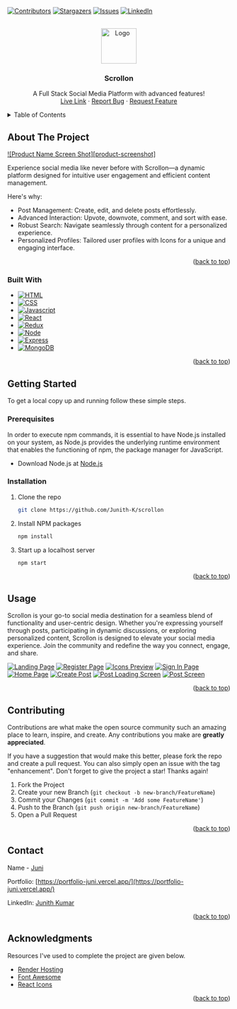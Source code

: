 <!-- Improved compatibility of back to top link: See: https://github.com/othneildrew/Best-README-Template/pull/73 -->
<a name="readme-top"></a>
<!--
*** Thanks for checking out the Best-README-Template. If you have a suggestion
*** that would make this better, please fork the repo and create a pull request
*** or simply open an issue with the tag "enhancement".
*** Don't forget to give the project a star!
*** Thanks again! Now go create something AMAZING! :D
-->



<!-- PROJECT SHIELDS -->
<!--
*** I'm using markdown "reference style" links for readability.
*** Reference links are enclosed in brackets [ ] instead of parentheses ( ).
*** See the bottom of this document for the declaration of the reference variables
*** for contributors-url, forks-url, etc. This is an optional, concise syntax you may use.
*** https://www.markdownguide.org/basic-syntax/#reference-style-links
-->
[![Contributors][contributors-shield]][contributors-url]
[![Stargazers][stars-shield]][stars-url]
[![Issues][issues-shield]][issues-url]
[![LinkedIn][linkedin-shield]][linkedin-url]



<!-- PROJECT LOGO -->
<br />
<div align="center">
  <a href="https://github.com/Junith-K/scrollon">
    <img src="public/favicon.ico" alt="Logo" width="80" height="80">
  </a>

  <h3 align="center">Scrollon</h3>

  <p align="center">
    A Full Stack Social Media Platform with advanced features!
    <br />
    <a href="https://scrollon-6fuj.onrender.com/">Live Link</a>
    ·
    <a href="https://github.com/Junith-K/scrollon/issues">Report Bug</a>
    ·
    <a href="https://github.com/Junith-K/scrollon/pulls">Request Feature</a>
  </p>
</div>



<!-- TABLE OF CONTENTS -->
<details>
  <summary>Table of Contents</summary>
  <ol>
    <li>
      <a href="#about-the-project">About The Project</a>
      <ul>
        <li><a href="#built-with">Built With</a></li>
      </ul>
    </li>
    <li>
      <a href="#getting-started">Getting Started</a>
      <ul>
        <li><a href="#prerequisites">Prerequisites</a></li>
        <li><a href="#installation">Installation</a></li>
      </ul>
    </li>
    <li><a href="#usage">Usage</a></li>
    <li><a href="#contributing">Contributing</a></li>
    <li><a href="#contact">Contact</a></li>
    <li><a href="#acknowledgments">Acknowledgments</a></li>
  </ol>
</details>



<!-- ABOUT THE PROJECT -->
## About The Project

[![Product Name Screen Shot][product-screenshot]](https://scrollon-6fuj.onrender.com/)

Experience social media like never before with Scrollon—a dynamic platform designed for intuitive user engagement and efficient content management.

Here's why:
* Post Management: Create, edit, and delete posts effortlessly.
* Advanced Interaction: Upvote, downvote, comment, and sort with ease.
* Robust Search: Navigate seamlessly through content for a personalized experience.
* Personalized Profiles: Tailored user profiles with Icons for a unique and engaging interface.

<p align="right">(<a href="#readme-top">back to top</a>)</p>



### Built With

* [![HTML][HTML]][HTML-url]
* [![CSS][CSS]][CSS-url]
* [![Javascript][Javascript]][Javascript-url]
* [![React][React.js]][React-url]
* [![Redux][Redux]][Redux-url]
* [![Node][Node.js]][Node-url]
* [![Express][Express.js]][Express-url]
* [![MongoDB][MongoDB]][MongoDB-url]

<p align="right">(<a href="#readme-top">back to top</a>)</p>



<!-- GETTING STARTED -->
## Getting Started

To get a local copy up and running follow these simple steps.

### Prerequisites

In order to execute npm commands, it is essential to have Node.js installed on your system, as Node.js provides the underlying runtime environment that enables the functioning of npm, the package manager for JavaScript.

* Download Node.js at [Node.js](https://nodejs.org/en/download)


### Installation

1. Clone the repo
   ```sh
   git clone https://github.com/Junith-K/scrollon
   ```
2. Install NPM packages
   ```sh
   npm install
   ```
3. Start up a localhost server
   ```sh
   npm start
   ```

<p align="right">(<a href="#readme-top">back to top</a>)</p>



<!-- USAGE EXAMPLES -->
## Usage

Scrollon is your go-to social media destination for a seamless blend of functionality and user-centric design. Whether you're expressing yourself through posts, participating in dynamic discussions, or exploring personalized content, Scrollon is designed to elevate your social media experience. Join the community and redefine the way you connect, engage, and share.

[![Landing Page][landing-page-screenshot]](https://scrollon-6fuj.onrender.com/)
[![Register Page][register-page-screenshot]](https://scrollon-6fuj.onrender.com/)
[![Icons Preview][icons-page-screenshot]](https://scrollon-6fuj.onrender.com/)
[![Sign In Page][signin-page-screenshot]](https://scrollon-6fuj.onrender.com/)
[![Home Page][home-page-screenshot]](https://scrollon-6fuj.onrender.com/)
[![Create Post][create-page-screenshot]](https://scrollon-6fuj.onrender.com/)
[![Post Loading Screen][post-loading-page-screenshot]](https://scrollon-6fuj.onrender.com/)
[![Post Screen][post-page-screenshot]](https://scrollon-6fuj.onrender.com/)


<p align="right">(<a href="#readme-top">back to top</a>)</p>



<!-- CONTRIBUTING -->
## Contributing

Contributions are what make the open source community such an amazing place to learn, inspire, and create. Any contributions you make are **greatly appreciated**.

If you have a suggestion that would make this better, please fork the repo and create a pull request. You can also simply open an issue with the tag "enhancement".
Don't forget to give the project a star! Thanks again!

1. Fork the Project
2. Create your new Branch (`git checkout -b new-branch/FeatureName`)
3. Commit your Changes (`git commit -m 'Add some FeatureName'`)
4. Push to the Branch (`git push origin new-branch/FeatureName`)
5. Open a Pull Request

<p align="right">(<a href="#readme-top">back to top</a>)</p>



<!-- CONTACT -->
## Contact

Name - [Juni](https://github.com/Junith-K)

Portfolio: [https://portfolio-juni.vercel.app/](https://portfolio-juni.vercel.app/)

LinkedIn: [Junith Kumar](https://www.linkedin.com/in/junithkumar/)

<p align="right">(<a href="#readme-top">back to top</a>)</p>



<!-- ACKNOWLEDGMENTS -->
## Acknowledgments

Resources I've used to complete the project are given below.

* [Render Hosting](https://render.com/)
* [Font Awesome](https://fontawesome.com)
* [React Icons](https://react-icons.github.io/react-icons/search)

<p align="right">(<a href="#readme-top">back to top</a>)</p>



<!-- MARKDOWN LINKS & IMAGES -->
<!-- https://www.markdownguide.org/basic-syntax/#reference-style-links -->
[contributors-shield]: https://img.shields.io/github/contributors/othneildrew/Best-README-Template.svg?style=for-the-badge
[contributors-url]: https://github.com/Junith-K/scrollon/graphs/contributors
[stars-shield]: https://img.shields.io/github/stars/othneildrew/Best-README-Template.svg?style=for-the-badge
[stars-url]: https://github.com/Junith-K/scrollon/stargazers
[issues-shield]: https://img.shields.io/github/issues/othneildrew/Best-README-Template.svg?style=for-the-badge
[issues-url]: https://github.com/Junith-K/scrollon/issues
[linkedin-shield]: https://img.shields.io/badge/-LinkedIn-black.svg?style=for-the-badge&logo=linkedin&colorB=555
[linkedin-url]: https://www.linkedin.com/in/junithkumar/
[landing-page-screenshot]: images/landing-page.jpeg
[register-page-screenshot]: images/register-page.jpeg
[icons-page-screenshot]: images/icons-page.jpeg
[signin-page-screenshot]: images/signin-page.jpeg
[home-page-screenshot]: images/home-page.jpeg
[create-page-screenshot]: images/create-page.jpeg
[post-loading-page-screenshot]: images/post-loading-page.jpeg
[post-page-screenshot]: images/post-page.jpeg
[HTML]: https://img.shields.io/badge/HTML-5E5E5E?style=for-the-badge&logo=html5&logoColor=E34F26
[HTML-url]: https://html.com/
[CSS]: https://img.shields.io/badge/CSS-1572B6?style=for-the-badge&logo=css3&logoColor=white
[CSS-url]: https://www.w3schools.com/css/
[Javascript]: https://img.shields.io/badge/JavaScript-F7DF1E?style=for-the-badge&logo=javascript&logoColor=black
[Javascript-url]: https://www.javascript.com/
[React.js]: https://img.shields.io/badge/React-61DAFB?style=for-the-badge&logo=react&logoColor=white
[React-url]: https://react.dev/
[Redux]: https://img.shields.io/badge/Redux-764ABC?style=for-the-badge&logo=redux&logoColor=white
[Redux-url]: https://redux.js.org/
[Node.js]: https://img.shields.io/badge/Node.js-339933?style=for-the-badge&logo=node.js&logoColor=white
[Node-url]: https://nodejs.org/en/
[Express.js]: https://img.shields.io/badge/Express.js-000000?style=for-the-badge&logo=express&logoColor=white
[Express-url]: https://expressjs.com/
[MongoDB]: https://img.shields.io/badge/MongoDB-47A248?style=for-the-badge&logo=mongodb&logoColor=white
[MongoDB-url]: https://www.mongodb.com/
